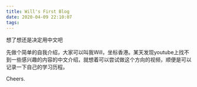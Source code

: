 ```yaml
---
title: Will's First Blog
date: 2020-04-09 22:10:07
tags:
---
```


想了想还是决定用中文吧

先做个简单的自我介绍，大家可以叫我Will，坐标香港。某天发现youtube上找不到一些感兴趣的内容的中文介绍，就想着可以尝试做这个方向的视频，顺便是可以记录一下自己的学习历程。

Cheers.